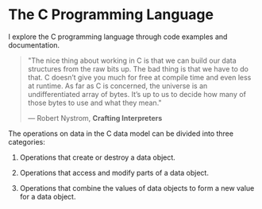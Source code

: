 # The C Programming Language

I explore the C programming language through code examples and documentation.

> "The nice thing about working in C is that we can build our data structures from the raw bits up.
>  The bad thing is that we have to do that. C doesn’t give you much for free at compile time and
>  even less at runtime. As far as C is concerned, the universe is an undifferentiated array of bytes.
>  It’s up to us to decide how many of those bytes to use and what they mean."
>
> — Robert Nystrom, **Crafting Interpreters**

The operations on data in the C data model can be divided into three categories:

1. Operations that create or destroy a data object.

2. Operations that access and modify parts of a data object.

3. Operations that combine the values of data objects to form a new value for a data object.

